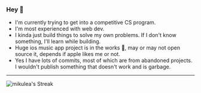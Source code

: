 ### Hey 👋
- I'm currently trying to get into a competitive CS program.
- I'm most experienced with web dev.
- I kinda just build things to solve my own problems. If I don't know something, I'll learn while building.
- Huge ios music app project is in the works 👀, may or may not open source it, depends if apple likes me or not.
- Yes I have lots of commits, most of which are from abandoned projects. I wouldn't publish something that doesn't work and is garbage.
---
![mikulea's Streak](https://github-readme-streak-stats.herokuapp.com/?user=mikulea&theme=graywhite&hide_border=true)



